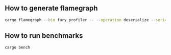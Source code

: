 ## How to generate flamegraph

```bash
cargo flamegraph --bin fury_profiler -- --operation deserialize --serializer fury
```

## How to run benchmarks

```bash
cargo bench
```
